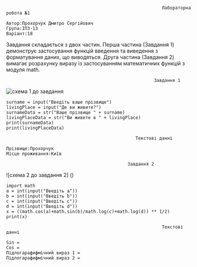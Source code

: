 
~~~~
                                                           Лабораторна робота №1     

Автор:Прохорчук Дмитро Сергійович
Група:ІПЗ-13
Варіант:18
~~~~
Завдання складається з двох частин. Перша частина (Завдання 1) демонструє застосування функцій введення та виведення з форматування даних, що виводяться. Друга частина (Завдання 2) вимагає розрахунку виразу із застосуванням математичних функцій з модуля math.

                                   
                                                            Завдання 1



![схема 1 до завдання](https://i.imgur.com/9fyty48.png)

    surname = input("Введіть ваше прізвище")
    livingPlace = input("Де ви живите?")
    surnameData = str("Ваше прізвище " + surname)
    livingPlaceData = str("Ви живете в " + livingPlace)
    print(surnameData)
    print(livingPlaceData)

    
~~~~
                                                 Текстові данні 

Прізвище:Прохорчук
Місце проживання:Київ

~~~~

                                                  Завдання 2
  
  
                                     
![схема 2 до завдання 2] ()

    import math
    a = int(input("Введіть а"))
    b = int(input("Введіть b"))
    c = int(input("Введіть c"))
    d = int(input("Введіть d"))
    x = ((math.cos(a)+math.sin(b)/math.log(c)+math.log(d)) ** 1/2)
    print(x)
~~~~    
                                                           Текстові данні
                                     
Sin = 
Cos =
Підлогарафифмічний вираз 1 =
Підлогарафифмічний вираз 2 = 
~~~~

